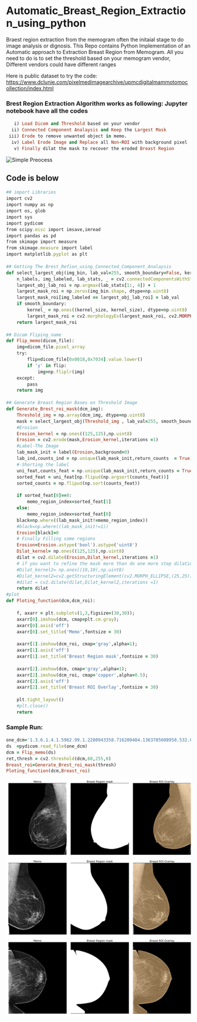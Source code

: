 # Automatic_Breast_Region_Extraction_using_python
Braest region extraction from the memogram often the initaial stage to do image analysis or dignosis. This Repo contains Python Implementation of an Automatic approach to Extraction Breast Region from Memogram. All you need to do is to set the threshold based on your memogram vendor, Different vendors could have different ranges

Here is public dataset to try the code: https://www.dclunie.com/pixelmedimagearchive/upmcdigitalmammotomocollection/index.html


### Brest Region Extraction Algorithm works as following: Jupyter notebook have all the codes
```ruby  
   i) Load Dicom and Threshold based on your vendor
  ii) Connected Component Analaysis and Keep the Largest Mask
 iii) Erode to remove unwanted object in memo.
  iv) Label Erode Image and Replace all Non-ROI with background pixel
   v) Finally dilat the mask to recover the eroded Breast Region
```  

![Simple Preocess](https://github.com/fitushar/Automatic_Breast_Region_Extraction_using_python/blob/master/Figure/Process.png)

## Code is below
```ruby
## import Libraries
import cv2
import numpy as np
import os, glob
import sys
import pydicom
from scipy.misc import imsave,imread
import pandas as pd
from skimage import measure
from skimage.measure import label
import matplotlib.pyplot as plt

## Getting The Brest_Refion_using_Connected_Component_Analaysis
def select_largest_obj(img_bin, lab_val=255, smooth_boundary=False, kernel_size=15):
    n_labels, img_labeled, lab_stats, _ = cv2.connectedComponentsWithStats(img_bin, connectivity=8, ltype=cv2.CV_32S)
    largest_obj_lab_roi = np.argmax(lab_stats[1:, 4]) + 1
    largest_mask_roi = np.zeros(img_bin.shape, dtype=np.uint8)
    largest_mask_roi[img_labeled == largest_obj_lab_roi] = lab_val
    if smooth_boundary:
        kernel_ = np.ones((kernel_size, kernel_size), dtype=np.uint8)
        largest_mask_roi = cv2.morphologyEx(largest_mask_roi, cv2.MORPH_OPEN, kernel_)
    return largest_mask_roi

## Dicom Fliping_name
def Flip_memo(dicom_file):
    img=dicom_file.pixel_array
    try:
        flip=dicom_file[0x0018,0x7034].value.lower()
        if 'y' in flip:
            img=np.fliplr(img)
    except:
        pass
    return img

## Generate Breast Region Bases on Threshold Image
def Generate_Brest_roi_mask(dcm_img):
    Threshold_img = np.array(dcm_img, dtype=np.uint8)
    mask = select_largest_obj(Threshold_img , lab_val=255, smooth_boundary=True, kernel_size=15)
    #Erosion
    Erosion_kernel = np.ones((125,125),np.uint8)
    Erosion = cv2.erode(mask,Erosion_kernel,iterations =1)
    #Label-The Image
    lab_mask_init = label(Erosion,background=0)
    lab_ind,counts_ind = np.unique(lab_mask_init,return_counts  = True)
    #-Shorting the label
    uni_feat,counts_feat = np.unique(lab_mask_init,return_counts = True)
    sorted_feat = uni_feat[np.flipud(np.argsort(counts_feat))]
    sorted_counts = np.flipud(np.sort(counts_feat))
    
    if sorted_feat[0]==0:
        memo_region_index=sorted_feat[1]
    else:
        memo_region_index=sorted_feat[0]
    black=np.where((lab_mask_init!=memo_region_index))
    #black=np.where((lab_mask_init!=1))
    Erosion[black]=0
    # Finally Filling some regions
    Erosion=Erosion.astype('bool').astype('uint8')
    Dilat_kernel= np.ones((125,125),np.uint8)
    dilat = cv2.dilate(Erosion,Dilat_kernel,iterations =1)
    # if you want to refine the mask more than do one more step dilation
    #Dilat_kernel2= np.ones((10,10),np.uint8)
    #Dilat_kernel2=cv2.getStructuringElement(cv2.MORPH_ELLIPSE,(25,25))
    #dilat = cv2.dilate(dilat,Dilat_kernel2,iterations =1)
    return dilat
#plot    
def Ploting_function(dcm,dcm_roi):

    f, axarr = plt.subplots(1,3,figsize=(30,30));
    axarr[0].imshow(dcm, cmap=plt.cm.gray);
    axarr[0].axis('off')
    axarr[0].set_title('Memo',fontsize = 30)

    axarr[1].imshow(dcm_roi, cmap='gray',alpha=1);
    axarr[1].axis('off')
    axarr[1].set_title('Breast Region mask',fontsize = 30)

    axarr[2].imshow(dcm, cmap='gray',alpha=1);
    axarr[2].imshow(dcm_roi, cmap='copper',alpha=0.5);
    axarr[2].axis('off')
    axarr[2].set_title('Breast ROI Overlay',fontsize = 30)

    plt.tight_layout()
    #plt.close()
    return
```

### Sample Run:
```ruby
one_dcm='1.3.6.1.4.1.5962.99.1.2280943358.716200484.1363785608958.532.0.dcm'
ds  =pydicom.read_file(one_dcm)
dcm = Flip_memo(ds)
ret,thresh = cv2.threshold(dcm,60,255,0)
Breast_roi=Generate_Brest_roi_mask(thresh)
Ploting_function(dcm,Breast_roi)
```
![Simple Preocess](https://github.com/fitushar/Automatic_Breast_Region_Extraction_using_python/blob/master/Figure/demo1.png)
![Simple Preocess](https://github.com/fitushar/Automatic_Breast_Region_Extraction_using_python/blob/master/Figure/demo2.png)
![Simple Preocess](https://github.com/fitushar/Automatic_Breast_Region_Extraction_using_python/blob/master/Figure/demo3.png)



